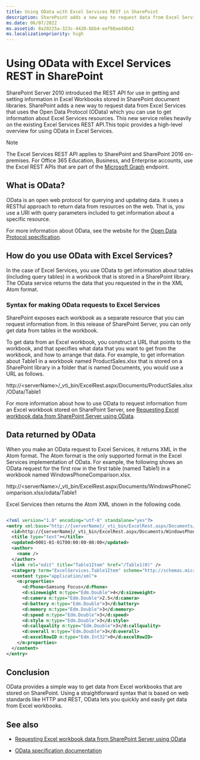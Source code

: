 ```yaml
---
title: Using OData with Excel Services REST in SharePoint
description: SharePoint adds a new way to request data from Excel Services that uses the Open Data Protocol (OData).
ms.date: 06/07/2022
ms.assetid: 8a20225a-323c-4420-bbb4-eef60aed4b42
ms.localizationpriority: high
---
```



# Using OData with Excel Services REST in SharePoint
SharePoint Server 2010 introduced the REST API for use in getting and setting information in Excel Workbooks stored in SharePoint document libraries. SharePoint adds a new way to request data from Excel Services that uses the Open Data Protocol (OData) which you can use to get information about Excel Services resources. This new service relies heavily on the existing Excel Services REST API.This topic provides a high-level overview for using OData in Excel Services.

> [!NOTE] 
> The Excel Services REST API applies to SharePoint and SharePoint 2016 on-premises. For Office 365 Education, Business, and Enterprise accounts, use the Excel REST APIs that are part of the  [Microsoft Graph](http://graph.microsoft.io/docs/api-reference/v1.0/resources/excel) endpoint.
  
    
    


## What is OData?
<a name="xlsWhatIsOdata"> </a>

OData is an open web protocol for querying and updating data. It uses a RESTful approach to return data from resources on the web. That is, you use a URI with query parameters included to get information about a specific resource.
  
    
    
For more information about OData, see the website for the  [Open Data Protocol specification](http://www.odata.org).
  
    
    

## How do you use OData with Excel Services?
<a name="xlsHowUseOdata"> </a>

In the case of Excel Services, you use OData to get information about tables (including query tables) in a workbook that is stored in a SharePoint library. The OData service returns the data that you requested in the in the XML Atom format.
  
    
    

### Syntax for making OData requests to Excel Services
<a name="xlsOdataSyntax"> </a>

SharePoint exposes each workbook as a separate resource that you can request information from. In this release of SharePoint Server, you can only get data from tables in the workbook.
  
    
    
To get data from an Excel workbook, you construct a URL that points to the workbook, and that specifies what data that you want to get from the workbook, and how to arrange that data. For example, to get information about Table1 in a workbook named ProductSales.xlsx that is stored on a SharePoint library in a folder that is named Documents, you would use a URL as follows.
  
    
    
http://\<serverName\>/_vti_bin/ExcelRest.aspx/Documents/ProductSales.xlsx/OData/Table1
  
    
    
For more information about how to use OData to request information from an Excel workbook stored on SharePoint Server, see  [Requesting Excel workbook data from SharePoint Server using OData](requesting-excel-workbook-data-from-sharepoint-server-using-odata.md).
  
    
    

## Data returned by OData
<a name="xlsOdataReturnData"> </a>

When you make an OData request to Excel Services, it returns XML in the Atom format. The Atom format is the only supported format in the Excel Services implementation of OData. For example, the following shows an OData request for the first row in the first table (named Table1) in a workbook named WindowsPhoneComparison.xlsx.
  
    
    
http://\<serverName\>/_vti_bin/ExcelRest.aspx/Documents/WindowsPhoneComparison.xlsx/odata/Table1
  
    
    
Excel Services then returns the Atom XML shown in the following code.
  
    
    



```XML

<?xml version="1.0" encoding="utf-8" standalone="yes"?>
<entry xml:base="http://{serverName}/_vti_bin/ExcelRest.aspx/Documents/WindowsPhoneComparison.xlsx/OData" xmlns:d="http://schemas.microsoft.com/ado/2007/08/dataservices" xmlns:m="http://schemas.microsoft.com/ado/2007/08/dataservices/metadata" m:etag="W/&amp;quot;datetime'0001-01-01T00%3A00%3A00'&amp;quot;" xmlns="http://www.w3.org/2005/Atom">
  <id>http://{serverName}/_vti_bin/ExcelRest.aspx/Documents/WindowsPhoneComparison.xlsx/OData/Table1(0)</id>
  <title type="text"></title>
  <updated>0001-01-01T00:00:00-08:00</updated>
  <author>
    <name />
  </author>
  <link rel="edit" title="Table1Item" href="/Table1(0)" />
  <category term="ExcelServices.Table1Item" scheme="http://schemas.microsoft.com/ado/2007/08/dataservices/scheme" />
  <content type="application/xml">
    <m:properties>
      <d:Phone>Samsung Focus</d:Phone>
      <d:sizeweight m:type="Edm.Double">4</d:sizeweight>
      <d:camera m:type="Edm.Double">2.5</d:camera>
      <d:battery m:type="Edm.Double">3</d:battery>
      <d:memory m:type="Edm.Double">3</d:memory>
      <d:speed m:type="Edm.Double">3</d:speed>
      <d:style m:type="Edm.Double">3</d:style>
      <d:callquality m:type="Edm.Double">3</d:callquality>
      <d:overall m:type="Edm.Double">3</d:overall>
      <d:excelRowID m:type="Edm.Int32">0</d:excelRowID>
    </m:properties>
  </content>
</entry>

```


## Conclusion
<a name="xlsOdataReturnData"> </a>

OData provides a simple way to get data from Excel workbooks that are stored on SharePoint. Using a straightforward syntax that is based on web standards like HTTP and REST, OData lets you quickly and easily get data from Excel workbooks.
  
    
    

## See also
<a name="xlsOdataAddRes"> </a>


-  [Requesting Excel workbook data from SharePoint Server using OData](requesting-excel-workbook-data-from-sharepoint-server-using-odata.md)
    
  
-  [OData specification documentation](http://www.odata.org)
    
  

